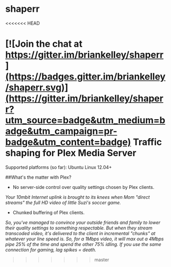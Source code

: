 # shaperr
<<<<<<< HEAD

[![Join the chat at https://gitter.im/briankelley/shaperr](https://badges.gitter.im/briankelley/shaperr.svg)](https://gitter.im/briankelley/shaperr?utm_source=badge&utm_medium=badge&utm_campaign=pr-badge&utm_content=badge)
Traffic shaping for Plex Media Server
=======




Supported platforms (so far): Ubuntu Linux 12.04+

##What's the matter with Plex?
* No server-side control over quality settings chosen by Plex clients.

*Your 10mbit Internet uplink is brought to its knees when Mom "direct streams" the full HD video of little Suzi's soccer game.*

* Chunked buffering of Plex clients.

*So, you've managed to convince your outside friends and family to lower their quality settings to something respectable. But when they stream transcoded video, it's delivered to the client in incremental "chunks" at whatever your line speed is. So, for a 1Mbps video, it will max out a 4Mbps pipe 25% of the time and spend the other 75% idling. If you use the same connection for gaming, lag spikes = death.*
>>>>>>> master

